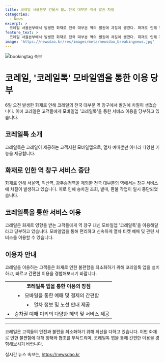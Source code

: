 ```yaml
---
title: 코레일 서울본부 건물서 불… 전국 대부분 역사 발권 차질
categories:
  - News
excerpt: >
  코레일 서울본부에서 발생한 화재로 전국 대부분 역의 발권에 차질이 생겼다. 화재로 인해 전산 장애가 발생하여 승차권 조회·발매·환불 작업이 빚어졌고, 이에 코레일은 역 창구 대신 모바일앱 코레일톡을 이용할 것을 당부했다. 화재는 발생 1시간 20여분 후에 진화되었으며, 현재는 정상 운행 중이지만 일부 역은 아직 영향을 받고 있다. (150자)
feature_text: >
  코레일 서울본부에서 발생한 화재로 전국 대부분 역의 발권에 차질이 생겼다. 화재로 인해 전산 장애가 발생하여 승차권 조회·발매·환불 작업이 빚어졌고, 이에 코레일은 역 창구 대신 모바일앱 코레일톡을 이용할 것을 당부했다. 화재는 발생 1시간 20여분 후에 진화되었으며, 현재는 정상 운행 중이지만 일부 역은 아직 영향을 받고 있다. (150자)
image: 'https://newsdao.kr/res/images/meta/newsdao_breakingnews.jpg'
---
```


<p><img src="https://newsdao.kr/res/images/meta/newsdao_breakingnews.jpg" alt="bookingtag 속보" /></p>

<h1>코레일, '코레일톡' 모바일앱을 통한 이용 당부</h1>

<p data-ke-size="size16">6일 오전 발생한 화재로 인해 코레일의 전국 대부분 역 창구에서 발권에 차질이 생겼습니다. 이에 코레일은 고객들에게 모바일앱 '코레일톡'을 통한 서비스 이용을 당부하고 있습니다.</p>

<h2 data-ke-size="size26">코레일톡 소개</h2>

<p data-ke-size="size16">코레일톡은 코레일이 제공하는 고객지원 모바일앱으로, 열차 예매뿐만 아니라 다양한 기능을 제공합니다.</p>

<h2 data-ke-size="size26">화재로 인한 역 창구 서비스 중단</h2>

<p data-ke-size="size16">화재로 인해 서울역, 익산역, 광주송정역을 제외한 전국 대부분의 역에서는 창구 서비스에 차질이 발생하고 있습니다. 이로 인해 승차권 조회, 발매, 환불 작업이 일시 중단되었습니다.</p>

<h2 data-ke-size="size26">코레일톡을 통한 서비스 이용</h2>

<p data-ke-size="size16">코레일은 화재로 영향을 받는 고객들에게 역 창구 대신 모바일앱 '코레일톡'을 이용해달라고 당부하고 있습니다. 모바일앱을 통해 편리하고 신속하게 열차 티켓 예매 및 관련 서비스를 이용할 수 있습니다.</p>

<h2 data-ke-size="size26">이용자 안내</h2>

<p data-ke-size="size16">코레일을 이용하는 고객들은 화재로 인한 불편함을 최소화하기 위해 코레일톡 앱을 설치하고, 빠르고 간편한 이용을 경험해보시기 바랍니다.</p>

<table>
  <tbody>
    <tr>
      <td style="text-align: center; height: 17px;"><b>코레일톡 앱을 통한 이용의 장점</b></td>
    </tr>
    <tr>
      <td style="text-align: center; height: 17px;"><li>모바일을 통한 예매 및 결제의 간편함</li></td>
    </tr>
    <tr>
      <td style="text-align: center; height: 17px;"><li>열차 정보 및 노선 안내 제공</li></td>
    </tr>
    <tr>
      <td style="text-align: center; height: 17px;"><li>승차권 예매 이외의 다양한 혜택 및 서비스 제공</li></td>
    </tr>
  </tbody>
</table>

<hr>

<p data-ke-size="size16">코레일은 고객들의 안전과 불편을 최소화하기 위해 최선을 다하고 있습니다. 이번 화재로 인한 불편함에 대해 양해와 협조를 부탁드리며, 코레일톡 앱을 통해 간편한 이용을 경험해보시기 바랍니다.</p>
실시간 뉴스 속보는, <a href="https://newsdao.kr" rel="dofollow">https://newsdao.kr</a>


